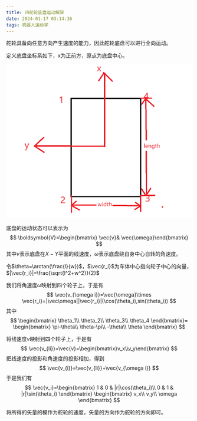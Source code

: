 ```yaml
---
title: 四舵轮底盘运动解算
date: 2024-01-17 03:14:36
tags: 机器人运动学
---
```


舵轮具备向任意方向产生速度的能力，因此舵轮底盘可以进行全向运动。

定义底盘坐标系如下，x为正前方，原点为底盘中心。

![image-20240117042607140](https://raw.githubusercontent.com/nanjo712/PicGoRepo/master/image-20240117042607140.png)

底盘的运动状态可以表示为
$$
\boldsymbol{V}=\begin{bmatrix} \vec{v}& \vec{\omega}\end{bmatrix}
$$
其中$v$表示底盘在$X-Y$平面的线速度，$\omega$表示底盘绕自身中心自转的角速度。

令$\theta=\arctan(\frac{l}{w})$，$\vec{r_i}$为车体中心指向轮子中心的向量，$|\vec{r_i}|=\frac{\sqrt{l^2+w^2}}{2}$

我们将角速度$\omega$映射到四个轮子上，于是有
$$
\vec{v_{\omega i}}=\vec{\omega}\times \vec{r_i}=|\vec\omega||\vec{r_i}|(\cos(\theta_i),sin(\theta_i))
$$
其中
$$
\begin{bmatrix}
\theta_1\\
\theta_2\\
\theta_3\\
\theta_4
\end{bmatrix}=
\begin{bmatrix}
 \pi-\theta\\
\theta-\pi\\
 -\theta\\
 \theta
\end{bmatrix}
$$


将线速度$v$映射到四个轮子上，于是有
$$
\vec{v_{li}}=\vec{v}=\begin{bmatrix}v_x\\v_y\end{bmatrix}
$$
把线速度的投影和角速度的投影相加，得到
$$
\vec{v_{i}}=\vec{v_{li}}+\vec{v_{\omega i}}
$$
于是我们有
$$
\vec{v_i}=\begin{bmatrix}
1 & 0 & |r|\cos(\theta_i)\\
0 & 1 & |r|\sin(\theta_i)
\end{bmatrix}
\begin{bmatrix}
v_x\\
v_y\\
\omega
\end{bmatrix}
$$

将所得的矢量的模作为舵轮的速度，矢量的方向作为舵轮的方向即可。